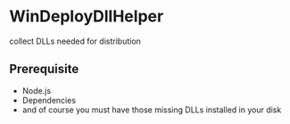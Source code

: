 # WinDeployDllHelper
collect DLLs needed for distribution

## Prerequisite

- Node.js
- Dependencies
- and of course you must have those missing DLLs installed in your disk
